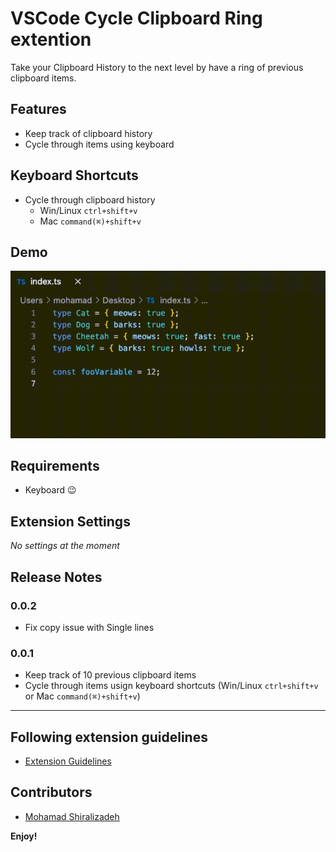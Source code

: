 # VSCode Cycle Clipboard Ring extention

Take your Clipboard History to the next level by have a ring of previous clipboard items.

## Features

- Keep track of clipboard history
- Cycle through items using keyboard

## Keyboard Shortcuts

- Cycle through clipboard history
  - Win/Linux `ctrl+shift+v`
  - Mac `command(⌘)+shift+v`

## Demo

![Demo](https://raw.githubusercontent.com/shiralizadeh/Cycle-Clipboard-Ring/main/assets/demo.gif)

## Requirements

- Keyboard 😉

## Extension Settings

_No settings at the moment_

## Release Notes

### 0.0.2

- Fix copy issue with Single lines

### 0.0.1

- Keep track of 10 previous clipboard items
- Cycle through items usign keyboard shortcuts (Win/Linux `ctrl+shift+v` or Mac `command(⌘)+shift+v`)

---

## Following extension guidelines

- [Extension Guidelines](https://code.visualstudio.com/api/references/extension-guidelines)

## Contributors

- [Mohamad Shiralizadeh](https://github.com/shiralizadeh)

**Enjoy!**
